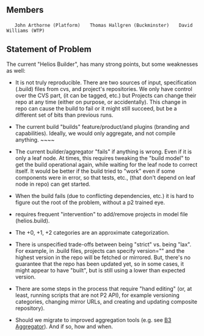 ## Members

`   John Arthorne (Platform)`
`   Thomas Hallgren (Buckminster)`
`   David Williams (WTP)`

## Statement of Problem

The current "Helios Builder", has many strong points, but some
weaknesses as well:

  - It is not truly reproducible. There are two sources of input,
    specification (.build) files from cvs, and project's repositories.
    We only have control over the CVS part, (it can be tagged, etc.) but
    Projects can change their repo at any time (either on purpose, or
    accidentally). This change in repo can cause the build to fail or it
    might still succeed, but be a different set of bits than previous
    runs.

<!-- end list -->

  - The current build "builds" feature/product/and plugins (branding and
    capabilities). Ideally, we would only aggregate, and not compile
    anything. ~~~~

<!-- end list -->

  - The current builder/aggregator "fails" if anything is wrong. Even if
    it is only a leaf node. At times, this requires tweaking the "build
    model" to get the build operational again, while waiting for the
    leaf node to correct itself. It would be better if the build tried
    to "work" even if some components were in error, so that tests,
    etc., (that don't depend on leaf node in repo) can get started.

<!-- end list -->

  - When the build fails (due to conflicting dependencies, etc.) it is
    hard to figure out the root of the problem, without a p2 trained
    eye.

<!-- end list -->

  - requires frequent "intervention" to add/remove projects in model
    file (helios.build).

<!-- end list -->

  - The +0, +1, +2 categories are an approximate categorization.

<!-- end list -->

  - There is unspecified trade-offs between being "strict" vs. being
    "lax". For example, in .build files, projects can specify version=""
    and the highest version in the repo will be fetched or mirrored.
    But, there's no guarantee that the repo has been updated yet, so in
    some cases, it might appear to have "built", but is still using a
    lower than expected version.

<!-- end list -->

  - There are some steps in the process that require "hand editing" (or,
    at least, running scripts that are not P2 API), for example
    versioning categories, changing mirror URLs, and creating and
    updating composite repository).

<!-- end list -->

  - Should we migrate to improved aggregation tools (e.g. see [B3
    Aggregator](http://wiki.eclipse.org/Buckminster_Aggregator_User_Guide)).
    And if so, how and when.